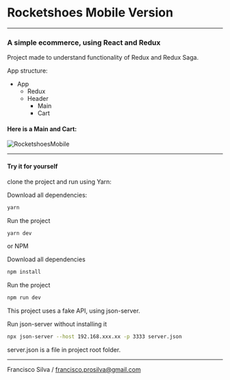 # Rocketshoes Mobile Version

---
### A simple ecommerce, using React and Redux

Project made to understand functionality of Redux and Redux Saga.

App structure:

- App
  - Redux
  - Header
      - Main
      - Cart


#### Here is a Main and Cart:


![RocketshoesMobile](./src/assets/GIFs/RocketshoesMobile.gif "Main and Cart Page")



---

#### Try it for yourself

clone the project and run using Yarn:

Download all dependencies:

```bash
yarn
```
Run the project
```bash
yarn dev
```
or NPM

Download all dependencies
```bash
npm install
```
Run the project
```bash
npm run dev
```
This project uses a fake API, using json-server.

Run json-server without installing it
```bash
npx json-server --host 192.168.xxx.xx -p 3333 server.json
```

server.json is a file in project root folder.

---

Francisco Silva / francisco.prosilva@gmail.com
